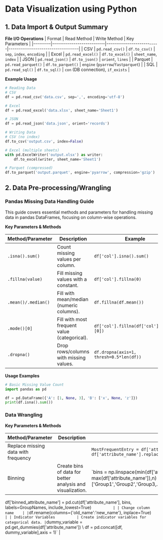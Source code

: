 # Data Visualization using Python

## 1. Data Import & Output Summary

**File I/O Operations**
| Format  | Read Method               | Write Method              | Key Parameters                     |
|---------|---------------------------|---------------------------|------------------------------------|
| CSV     | `pd.read_csv()`           | `df.to_csv()`             | `sep`, `index`, `encoding`         |
| Excel   | `pd.read_excel()`         | `df.to_excel()`           | `sheet_name`, `index`              |
| JSON    | `pd.read_json()`          | `df.to_json()`            | `orient`, `lines`                  |
| Parquet | `pd.read_parquet()`       | `df.to_parquet()`         | `engine` (`pyarrow`/`fastparquet`) |
| SQL     | `pd.read_sql()`           | `df.to_sql()`             | `con` (DB connection), `if_exists` |

**Example Usage**
```python
# Reading Data
# CSV
df = pd.read_csv('data.csv', sep=',', encoding='utf-8')

# Excel
df = pd.read_excel('data.xlsx', sheet_name='Sheet1')

# JSON
df = pd.read_json('data.json', orient='records')

# Writing Data
# CSV (no index)
df.to_csv('output.csv', index=False)

# Excel (multiple sheets)
with pd.ExcelWriter('output.xlsx') as writer:
    df.to_excel(writer, sheet_name='Sheet1')

# Parquet (compressed)
df.to_parquet('output.parquet', engine='pyarrow', compression='gzip')
```

## 2. Data Pre-processing/Wrangling

### Pandas Missing Data Handling Guide

This guide covers essential methods and parameters for handling missing data in pandas DataFrames, focusing on column-wise operations.

**Key Parameters & Methods**

| Method/Parameter       | Description                                  | Example                          |
|------------------------|----------------------------------------------|----------------------------------|
| `.isna().sum()`        | Count missing values per column.             | `df['col'].isna().sum()`        |
| `.fillna(value)`       | Fill missing values with a constant.         | `df['col'].fillna(0)`           |
| `.mean()/.median()`    | Fill with mean/median (numeric columns).     | `df.fillna(df.mean())`          |
| `.mode()[0]`           | Fill with most frequent value (categorical). | `df['col'].fillna(df['col'].mode()[0])` |
| `.dropna()`            | Drop rows/columns with missing values.       | `df.dropna(axis=1, thresh=0.5*len(df))` |

**Usage Examples**

```python
# Basic Missing Value Count
import pandas as pd

df = pd.DataFrame({'A': [1, None, 3], 'B': ['x', None, 'z']})
print(df.isna().sum())
```


### Data Wrangling

**Key Parameters & Methods**

| Method/Parameter       | Description                                  | Example                          |
|------------------------|----------------------------------------------|----------------------------------|
| Replace missing data with frequency        |  | `MostFrequentEntry = df['attribute_name'].value_counts().idxmax()\ df['attribute_name'].replace(np.nan,MostFrequentEntry,inplace=True)`        |
| Binning      | 	Create bins of data for better analysis and visualization.         | `bins = np.linspace(min(df['attribute_name']), max(df['attribute_name']),n) \ GroupNames = ['Group1','Group2','Group3,...] \
df['binned_attribute_name'] = 
pd.cut(df['attribute_name'], bins, labels=GroupNames, include_lowest=True)`           |
| Change column name    | | `df.rename(columns={'old_name':\'new_name'}, inplace=True)`          |
| Indicator Variables          | Create indicator variables for categorical data. | `dummy_variable = pd.get_dummies(df['attribute_name']) \ df = pd.concat([df, dummy_variable],axis = 1)` |
